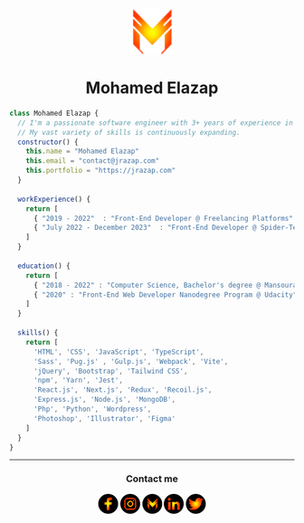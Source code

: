<div align="center">
  <a href="https://jrazap.com/">
    <img src="./assets/logo.png" height="80px" width="80px">
  </a>
</div>
<div align="center">
  <h1>Mohamed Elazap</h1>
</div>
<!-- <p align="center">
	<a href="https://app.daily.dev/jrazap"><img src="https://api.daily.dev/devcards/d1878312ebd940218c80de70f57159fb.png?r=slc" width="400" alt="Mohamed Elazap's Dev Card"/></a>
</p> -->

```javascript
class Mohamed Elazap {
  // I'm a passionate software engineer with 3+ years of experience in Front-End development :)
  // My vast variety of skills is continuously expanding.
  constructor() {
    this.name = "Mohamed Elazap"
    this.email = "contact@jrazap.com"
    this.portfolio = "https://jrazap.com"
  }

  workExperience() {
    return [
      { "2019 - 2022"  : "Front-End Developer @ Freelancing Platforms" },
      { "July 2022 - December 2023"  : "Front-End Developer @ Spider-Te8" }
    ]
  }

  education() {
    return [
      { "2018 - 2022" : "Computer Science, Bachelor's degree @ Mansoura University" },
      { "2020" : "Front-End Web Developer Nanodegree Program @ Udacity" }
    ]
  }

  skills() {
    return [
      'HTML', 'CSS', 'JavaScript', 'TypeScript',
      'Sass', 'Pug.js' , 'Gulp.js', 'Webpack', 'Vite',
      'jQuery', 'Bootstrap', 'Tailwind CSS',
      'npm', 'Yarn', 'Jest',
      'React.js', 'Next.js', 'Redux', 'Recoil.js',
      'Express.js', 'Node.js', 'MongoDB', 
      'Php', 'Python', 'Wordpress',
      'Photoshop', 'Illustrator', 'Figma'
    ]
  }
}
```

---

<!-- ## 📊 Github Stats

  <p align="center">
    <a href="https://github.com/anuraghazra/github-readme-stats"><img alt="Mohamed Elazap's Github Stats" src="https://github-readme-stats.vercel.app/api?username=jrazap&show_icons=true&count_private=true&theme=vision-friendly-dark" height="192px"/></a>
<br/>
  &nbsp;
	<img src="https://github-readme-stats.vercel.app/api/top-langs?username=jrazap&langs_count=10&show_icons=true&locale=en&layout=compact&theme=vision-friendly-dark" alt="jrazap" height="192px"/>
  <br/>
  </p>

---

## :trophy: Git profile Trophies

<p align="center"> 
	<a href="https://github.com/ryo-ma/github-profile-trophy"><img src="https://github-profile-trophy.vercel.app/?username=jrazap&layout=compact&theme=vision-friendly-dark" alt="Jrazap" /></a>
</p> -->

<div align="center">
  <span align="center"><h3>Contact me</h3></span>
  <span><a href="https://www.fb.com/jrazap1"><img src="./assets/fb.png" alt="" height="35px" width="35px"></a></span>
  <span><a href="https://www.instagram.com/jrazap/"><img src="./assets/instagram.png" alt="" height="35px" width="35px"></a></span>
  <span><a href="https://jrazap.com/"><img src="./assets/logo02.png" alt="" height="35px" width="35px"></a></span>
  <span><a href="https://www.linkedin.com/in/jrazap/"><img src="./assets/linkedin.png" alt="" height="35px" width="35px"></a></span>
  <span><a href="https://twitter.com/jrazap1"><img src="./assets/twitter.png" alt="" height="35px" width="35px"></a></span>
</div>
